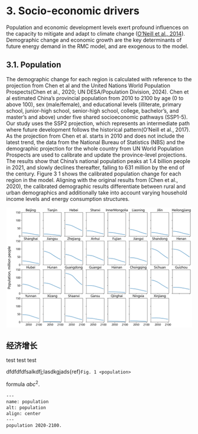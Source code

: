 # 3. Socio-economic drivers

Population and economic development levels exert profound influences on the capacity to mitigate and adapt to climate change ([O’Neill et al., 2014](./references.md)). Demographic change and economic growth are the key determinants of future energy demand in the RMC model, and are exogenous to the model.

## 3.1. Population

The demographic change for each region is calculated with reference to the projection from Chen et al and the United Nations World Population Prospects(Chen et al., 2020; UN DESA/Population Division, 2024). Chen et al estimated China’s provincial population from 2010 to 2100 by age (0 to above 100), sex (male/female), and educational levels (illiterate, primary school, junior-high school, senior-high school, college, bachelor’s, and master’s and above) under five shared socioeconomic pathways (SSP1-5). Our study uses the SSP2 projection, which represents an intermediate path where future development follows the historical pattern(O’Neill et al., 2017). As the projection from Chen et al. starts in 2010 and does not include the latest trend, the data from the National Bureau of Statistics (NBS) and the demographic projection for the whole country from UN World Population Prospects are used to calibrate and update the province-level projections. The results show that China’s national population peaks at 1.4 billion people in 2021, and slowly declines thereafter, falling to 631 million by the end of the century. Figure 3 1 shows the calibrated population change for each region in the model. Aligning with the original results from (Chen et al., 2020), the calibrated demographic results differentiate between rural and urban demographics and additionally take into account varying household income levels and energy consumption structures.


![Fig. 1](_static/population_2020_2100.png)

## 经济增长

test test test



dfdfdfdfsalkdfj;lasdkgjads{ref}`Fig. 1 <population>`

formula $abc^2$.

```{figure} _static/population_2020_2100.png
---
name: population
alt: population
align: center
---
population 2020-2100.
```